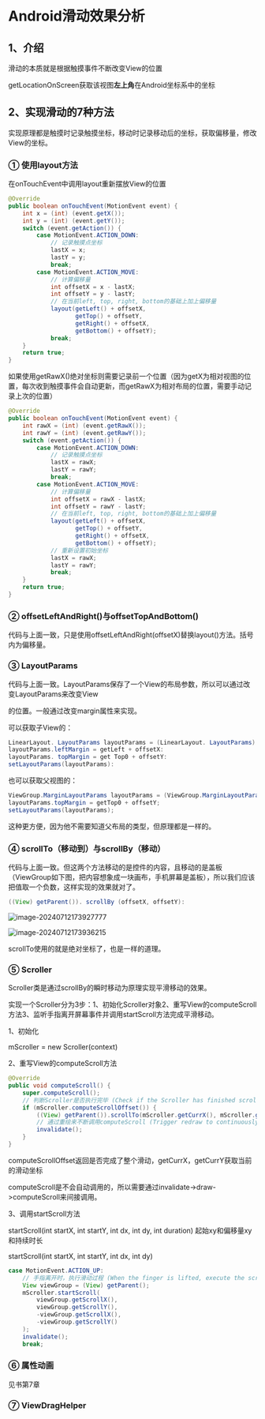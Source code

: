 # Android滑动效果分析

## 1、介绍

滑动的本质就是根据触摸事件不断改变View的位置

getLocationOnScreen获取该视图**左上角**在Android坐标系中的坐标

## 2、实现滑动的7种方法

实现原理都是触摸时记录触摸坐标，移动时记录移动后的坐标，获取偏移量，修改View的坐标。

### ① 使用layout方法

在onTouchEvent中调用layout重新摆放View的位置

```java
@Override
public boolean onTouchEvent(MotionEvent event) {
    int x = (int) (event.getX());
    int y = (int) (event.getY());
    switch (event.getAction()) {
        case MotionEvent.ACTION_DOWN:
            // 记录触摸点坐标
            lastX = x;
            lastY = y;
            break;
        case MotionEvent.ACTION_MOVE:
            // 计算偏移量
            int offsetX = x - lastX;
            int offsetY = y - lastY;
            // 在当前left, top, right, bottom的基础上加上偏移量
            layout(getLeft() + offsetX,
                   getTop() + offsetY,
                   getRight() + offsetX,
                   getBottom() + offsetY);
            break;
    }
    return true;
}
```

如果使用getRawX()绝对坐标则需要记录前一个位置（因为getX为相对视图的位置，每次收到触摸事件会自动更新，而getRawX为相对布局的位置，需要手动记录上次的位置）

```java
@Override
public boolean onTouchEvent(MotionEvent event) {
    int rawX = (int) (event.getRawX());
    int rawY = (int) (event.getRawY());
    switch (event.getAction()) {
        case MotionEvent.ACTION_DOWN:
            // 记录触摸点坐标
            lastX = rawX;
            lastY = rawY;
            break;
        case MotionEvent.ACTION_MOVE:
            // 计算偏移量
            int offsetX = rawX - lastX;
            int offsetY = rawY - lastY;
            // 在当前left, top, right, bottom的基础上加上偏移量
            layout(getLeft() + offsetX,
                   getTop() + offsetY,
                   getRight() + offsetX,
                   getBottom() + offsetY);
            // 重新设置初始坐标
            lastX = rawX;
            lastY = rawY;
            break;
    }
    return true;
}
```

### ② offsetLeftAndRight()与offsetTopAndBottom()

代码与上面一致，只是使用offsetLeftAndRight(offsetX)替换layout()方法。括号内为偏移量。

### ③ LayoutParams

代码与上面一致。LayoutParams保存了一个View的布局参数，所以可以通过改变LayoutParams来改变View

的位置。一般通过改变margin属性来实现。

可以获取子View的：

```java
LinearLayout. LayoutParams layoutParams = (LinearLayout. LayoutParams) getLayoutParams():
layoutParams.leftMargin = getLeft + offsetX:
layoutParams. topMargin = get Top0 + offsetY:
setLayoutParams(layoutParams):
```

也可以获取父视图的：

```java
ViewGroup.MarginLayoutParams layoutParams = (ViewGroup.MarginLayoutParams) getLayoutParams;layoutParams.leftMargin = getLeft0 + offsetX;
layoutParams.topMargin = getTop0 + offsetY;
setLayoutParams(layoutParams);
```

这种更方便，因为他不需要知道父布局的类型，但原理都是一样的。

### ④ scrollTo（移动到）与scrollBy（移动）

代码与上面一致。但这两个方法移动的是控件的内容，且移动的是盖板（ViewGroup如下图，把内容想象成一块画布，手机屏幕是盖板），所以我们应该把值取一个负数，这样实现的效果就对了。

```java
((View) getParent()). scrollBy (offsetX, offsetY):
```

![image-20240712173927777](C:\Users\Administrator\AppData\Roaming\Typora\typora-user-images\image-20240712173927777.png)

![image-20240712173936215](C:\Users\Administrator\AppData\Roaming\Typora\typora-user-images\image-20240712173936215.png)

scrollTo使用的就是绝对坐标了，也是一样的道理。

### ⑤ Scroller

Scroller类是通过scrollBy的瞬时移动为原理实现平滑移动的效果。

实现一个Scroller分为3步：1、初始化Scroller对象2、重写View的computeScroll方法3、监听手指离开屏幕事件并调用startScroll方法完成平滑移动。

1、初始化

mScroller = new Scroller(context)

2、重写View的computeScroll方法

```java
@Override
public void computeScroll() {
    super.computeScroll();
    // 判断Scroller是否执行完毕 (Check if the Scroller has finished scrolling)
    if (mScroller.computeScrollOffset()) {
        ((View) getParent()).scrollTo(mScroller.getCurrX(), mScroller.getCurrY());
        // 通过重绘来不断调用computeScroll (Trigger redraw to continuously call computeScroll)
        invalidate();
    }
}
```

computeScrollOffset返回是否完成了整个滑动，getCurrX，getCurrY获取当前的滑动坐标

computeScroll是不会自动调用的，所以需要通过invalidate->draw->computeScroll来间接调用。

3、调用startScroll方法

startScroll(int startX, int startY, int dx, int dy, int duration)	起始xy和偏移量xy和持续时长

startScroll(int startX, int startY, int dx, int dy)

```java
case MotionEvent.ACTION_UP:
    // 手指离开时，执行滑动过程 (When the finger is lifted, execute the scrolling process)
    View viewGroup = (View) getParent();
    mScroller.startScroll(
        viewGroup.getScrollX(),
        viewGroup.getScrollY(),
        -viewGroup.getScrollX(),
        -viewGroup.getScrollY()
    );
    invalidate();
    break;
```

### ⑥ 属性动画

见书第7章

### ⑦ ViewDragHelper

